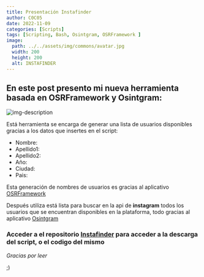 ```yaml
---
title: Presentación Instafinder
author: C0C05
date: 2022-11-09
categories: [Scripts]
tags: [Scripting, Bash, Osintgram, OSRFramework ]
image:
  path: ../../assets/img/commons/avatar.jpg
  width: 200
  height: 200
  alt: INSTAFINDER
---
```


## En este post presento mi nueva herramienta basada en OSRFramework y Osintgram:


![img-description](../../assets/img/commons/instafinder.jpg)


Está herramienta se encarga de generar una lista de usuarios disponibles gracias a los datos que insertes en el script:

 - Nombre: 
 - Apellido1:
 - Apellido2:
 - Año:
 - Ciudad:
 - Pais:

Esta generación de nombres de usuarios es gracias al aplicativo [OSRFramework](https://github.com/i3visio/osrframework)

Después utiliza está lista para buscar en la api de **instagram** todos los usuarios que se encuentran disponibles en la plataforma, todo gracias al aplicativo [Osintgram](https://github.com/Datalux/Osintgram)


### Acceder a el repositorio [Instafinder](https://github.com/C0C05/Instafinder) para acceder a la descarga del script, o el codigo del mismo ### 






_Gracias por leer_

;)
